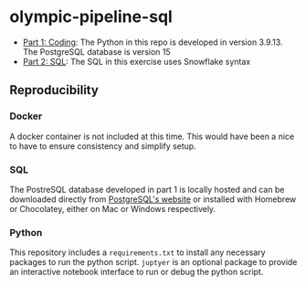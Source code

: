 # olympic-pipeline-sql

* [Part 1: Coding](coding/README.md): The Python in this repo is developed in version 3.9.13. The PostgreSQL database is version 15
* [Part 2: SQL](sql/README.md): The SQL in this exercise uses Snowflake syntax

## Reproducibility

### Docker

A docker container is not included at this time. This would have been a nice to have to ensure consistency and simplify setup.

### SQL

The PostreSQL database developed in part 1 is locally hosted and can be downloaded directly from [PostgreSQL's website](https://www.postgresql.org/download/) or installed with Homebrew or Chocolatey, either on Mac or Windows respectively.

### Python

This repository includes a `requirements.txt` to install any necessary packages to run the python script. `juptyer` is an optional package to provide an interactive notebook interface to run or debug the python script.
